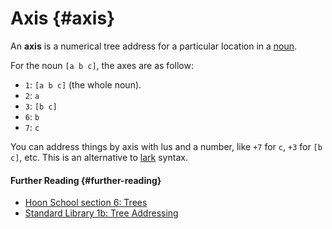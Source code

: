 # Axis {#axis}

An **axis** is a numerical tree address for a particular location in a [noun](noun.md).

For the noun `[a b c]`, the axes are as follow:

- `1`: `[a b c]` (the whole noun).
- `2`: `a`
- `3`: `[b c]`
- `6`: `b`
- `7`: `c`

You can address things by axis with lus and a number, like `+7` for `c`, `+3` for `[b c]`, etc. This is an alternative to [lark](lark.md) syntax.

#### Further Reading {#further-reading}

- [Hoon School section 6: Trees](../courses/hoon-school/G-trees.md)
- [Standard Library 1b: Tree Addressing](../language/hoon/reference/stdlib/1b.md)
